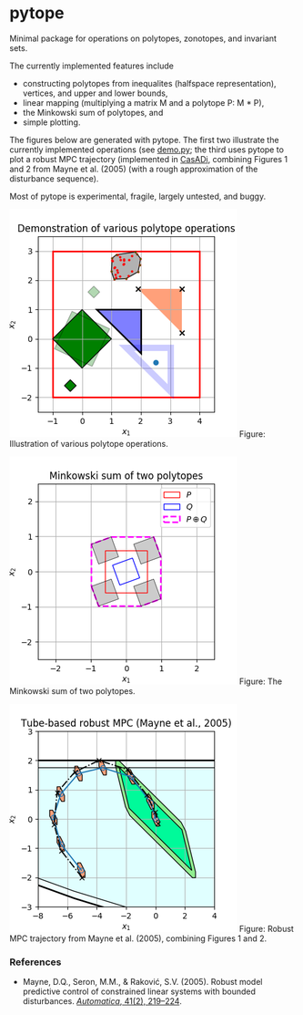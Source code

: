 # pytope
Minimal package for operations on polytopes, zonotopes, and invariant sets.

The currently implemented features include 
* constructing polytopes from inequalites (halfspace representation), vertices, and upper and lower bounds, 
* linear mapping (multiplying a matrix M and a polytope P: M * P), 
* the Minkowski sum of polytopes, and
* simple plotting. 

The figures below are generated with pytope. 
The first two illustrate the currently implemented operations (see [demo.py](pytope/demo.py); the third uses pytope to plot a robust MPC trajectory (implemented in [CasADi](https://github.com/casadi), combining Figures 1 and 2 from Mayne et al. (2005) (with a rough approximation of the disturbance sequence). 

Most of pytope is experimental, fragile, largely untested, and buggy.

![Illustration of various polytope operations](docs/various_operations.png)
Figure: Illustration of various polytope operations.

![The Minkowski sum of two polytopes](docs/minkowski_sum.png)
Figure: The Minkowski sum of two polytopes.

![Illustration of various polytope operations](docs/Mayne_2005.png)
Figure: Robust MPC trajectory from Mayne et al. (2005), combining Figures 1 and 2.


### References
* Mayne, D.Q., Seron, M.M., & Raković, S.V. (2005). Robust model predictive control of constrained linear systems with bounded disturbances. [*Automatica*, 41(2), 219–224](https://doi.org/10.1016/j.automatica.2004.08.019).
